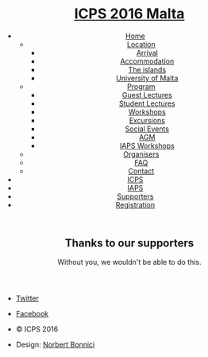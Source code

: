 <header id="header" class="skel-layers-fixed">

# [ICPS 2016 <span>Malta</span>](index.html)

<nav id="nav">

*   [Home](index.html)
    *   [Location](location/index.html)
        *   [Arrival](location/arrival.html)
        *   [Accommodation](location/accommodation.html)
        *   [The islands](location/malta.html)
        *   [University of Malta](location/uom.html)
    *   [Program](program/index.html)
        *   [Guest Lectures](program/guests.html)
        *   [Student Lectures](program/students.html)
        *   [Workshops](program/workshops.html)
        *   [Excursions](program/excursions.html)
        *   [Social Events](program/events.html)
        *   [AGM](program/agm.html)
        *   [IAPS Workshops](program/iaps.html)
    *   [Organisers](organisers.html)
    *   [FAQ](faq.html)
    *   [Contact](contact.html)
*   [ICPS](icps.html)
*   [IAPS](iaps.html)
*   [Supporters](supporters.html)
*   [Registration](registration.html)

</nav>

</header>

<article id="main">

<header class="special container"><span class="icon fa-money"></span>

## Thanks to our **supporters**

Without you, we wouldn't be able to do this.

</header>

</article>

<footer id="footer">

*   [<span class="label">Twitter</span>](https://twitter.com/icps2016)
*   [<span class="label">Facebook</span>](https://facebook.com/icps2016)

*   © ICPS 2016
*   Design: [Norbert Bonnici](http://norbert.bonnici.co)

</footer>